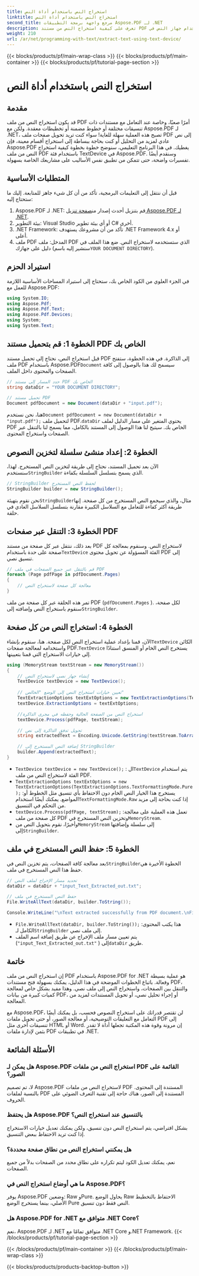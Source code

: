 ```yaml
---
title: استخراج النص باستخدام أداة النص
linktitle: استخراج النص باستخدام أداة النص
second_title: مرجع واجهة برمجة التطبيقات Aspose.PDF لـ .NET
description: تعرف على كيفية استخراج النص من مستند PDF باستخدام جهاز النص في Aspose.PDF لـ .NET.
weight: 210
url: /ar/net/programming-with-text/extract-text-using-text-device/
---
```


{{< blocks/products/pf/main-wrap-class >}}
{{< blocks/products/pf/main-container >}}
{{< blocks/products/pf/tutorial-page-section >}}

# استخراج النص باستخدام أداة النص

## مقدمة

قد يكون استخراج النص من ملف PDF أمرًا صعبًا، وخاصة عند التعامل مع مستندات ذات تنسيقات مختلفة أو خطوط مضمنة أو تخطيطات معقدة. ولكن مع Aspose.PDF لـ .NET، تصبح هذه العملية سهلة للغاية! سواء كنت تريد تحويل صفحات ملف PDF إلى نص عادي لمزيد من التحليل أو كنت بحاجة ببساطة إلى استخراج أقسام معينة، فإن Aspose.PDF يغطيك. في هذا البرنامج التعليمي، سنوضح خطوة بخطوة كيفية استخراج النص من ملف PDF باستخدام فئة TextDevice في Aspose.PDF. وسنقدم أيضًا تفسيرات واضحة، حتى تتمكن من تطبيق نفس الأساليب على مشاريعك الخاصة بسهولة.

## المتطلبات الأساسية

قبل أن ننتقل إلى التعليمات البرمجية، تأكد من أن كل شيء جاهز للمتابعة. إليك ما ستحتاج إليه:

1.  Aspose.PDF لـ .NET: قم بتنزيل أحدث إصدار من[صفحة تنزيل Aspose.PDF لـ .NET](https://releases.aspose.com/pdf/net/).
2. بيئة التطوير: Visual Studio أو أي بيئة تطوير C# أخرى.
3. .NET Framework: تأكد من أن مشروعك يستهدف .NET Framework 4.x أو أعلى.
4. ملف PDF المدخل: ملف PDF الذي ستستخدمه لاستخراج النص. ضع هذا الملف في دليل على جهازك (سنشير إليه باسم`YOUR DOCUMENT DIRECTORY`).

## استيراد الحزم

في الجزء العلوي من الكود الخاص بك، ستحتاج إلى استيراد المساحات الأساسية اللازمة للعمل مع Aspose.PDF:

```csharp
using System.IO;
using Aspose.Pdf;
using Aspose.Pdf.Text;
using Aspose.Pdf.Devices;
using System;
using System.Text;
```

## الخطوة 1: قم بتحميل مستند PDF الخاص بك

 قبل استخراج النص، نحتاج إلى تحميل مستند PDF إلى الذاكرة. في هذه الخطوة، ستفتح ملف PDF باستخدام Aspose.PDF`Document` سيسمح لك هذا بالوصول إلى كافة الصفحات والمحتوى داخل الملف.

```csharp
// حدد المسار إلى مستند PDF الخاص بك
string dataDir = "YOUR DOCUMENT DIRECTORY";

// تحميل مستند PDF
Document pdfDocument = new Document(dataDir + "input.pdf");
```

 هنا، نحن نستخدم`Document pdfDocument = new Document(dataDir + "input.pdf");` لتحميل ملف PDF.`dataDir` يحتوي المتغير على مسار الدليل لملف PDF الخاص بك. سيتيح لنا هذا الوصول إلى المستند بالكامل، مما يسمح لنا بالتنقل عبر الصفحات واستخراج المحتوى.

## الخطوة 2: إعداد منشئ سلسلة لتخزين النصوص

 الآن بعد تحميل المستند، نحتاج إلى طريقة لتخزين النص المستخرج. لهذا، سنستخدم`StringBuilder` الذي يسمح بتسلسل السلسلة بكفاءة.

```csharp
// StringBuilder لحفظ النص المستخرج
StringBuilder builder = new StringBuilder();
```

 نحن نقوم بتهيئة`StringBuilder`مثال، والذي سيجمع النص المستخرج من كل صفحة. إنها طريقة أكثر كفاءة للتعامل مع السلاسل الكبيرة مقارنة بتسلسل السلاسل العادي في حلقة.

## الخطوة 3: التنقل عبر صفحات PDF

 بعد ذلك، ننتقل عبر كل صفحة من مستند PDF لاستخراج النص. وسنقوم بمعالجة كل صفحة على حدة باستخدام`TextDevice` الفئة المسؤولة عن تحويل محتوى PDF إلى تنسيق نصي.

```csharp
// قم بالتنقل عبر جميع الصفحات في ملف PDF
foreach (Page pdfPage in pdfDocument.Pages)
{
    // معالجة كل صفحة لاستخراج النص
}
```

تمر هذه الحلقة عبر كل صفحة من ملف PDF (`pdfDocument.Pages` ). لكل صفحة، سنقوم باستخراج النص وإضافته إلى`StringBuilder`.

## الخطوة 4: استخراج النص من كل صفحة

 الآن، قمنا بإعداد عملية استخراج النص لكل صفحة. هنا، سنقوم بإنشاء`TextDevice` الكائن واستخدامه لمعالجة صفحات PDF.`TextDevice` يستخرج النص الخام أو المنسق استنادًا إلى خيارات الاستخراج التي قمنا بتعيينها.

```csharp
using (MemoryStream textStream = new MemoryStream())
{
    // إنشاء جهاز نصي لاستخراج النص
    TextDevice textDevice = new TextDevice();
    
    // تعيين خيارات استخراج النص إلى الوضع "الخالص"
    TextExtractionOptions textExtOptions = new TextExtractionOptions(TextExtractionOptions.TextFormattingMode.Pure);
    textDevice.ExtractionOptions = textExtOptions;

    //استخراج النص من الصفحة الحالية وحفظه في مجرى الذاكرة
    textDevice.Process(pdfPage, textStream);

    // تحويل تدفق الذاكرة إلى نص
    string extractedText = Encoding.Unicode.GetString(textStream.ToArray());

    // إضافة النص المستخرج إلى StringBuilder
    builder.Append(extractedText);
}
```

- `TextDevice textDevice = new TextDevice();` : ال`TextDevice` يتم استخدام الفئة لاستخراج النص من ملف PDF.
- `TextExtractionOptions textExtOptions = new TextExtractionOptions(TextExtractionOptions.TextFormattingMode.Pure);` :يستخرج هذا الخيار النص الخام دون الاحتفاظ بأي تنسيق مثل الخطوط أو المواضع. يمكنك أيضًا استخدام`TextFormattingMode.Raw` إذا كنت بحاجة إلى مزيد من التحكم في التنسيق.
- `textDevice.Process(pdfPage, textStream);` :تعمل هذه العملية على معالجة كل صفحة من ملف PDF وتخزين النص المستخرج في`MemoryStream`.
-  وأخيرًا، نقوم بتحويل النص من`MemoryStream` إلى سلسلة وإضافتها إلى`StringBuilder`.

## الخطوة 5: حفظ النص المستخرج في ملف

 بعد معالجة كافة الصفحات، يتم تخزين النص في`StringBuilder`الخطوة الأخيرة هي حفظ هذا النص المستخرج في ملف.

```csharp
// تحديد مسار الإخراج لملف النص
dataDir = dataDir + "input_Text_Extracted_out.txt";

// حفظ النص المستخرج في ملف
File.WriteAllText(dataDir, builder.ToString());

Console.WriteLine("\nText extracted successfully from PDF document.\nFile saved at " + dataDir);
```

- `File.WriteAllText(dataDir, builder.ToString());` :هذا يكتب المحتوى الكامل لـ`StringBuilder` إلى ملف نصي.
- يتم تعيين مسار ملف الإخراج عن طريق إضافة اسم الملف (`"input_Text_Extracted_out.txt"` ) إلى`dataDir` طريق.

## خاتمة

إن استخراج النص من ملف PDF باستخدام Aspose.PDF for .NET هو عملية بسيطة وفعالة. باتباع الخطوات الموضحة في هذا الدليل، يمكنك بسهولة فتح مستندات PDF، والتنقل بين الصفحات، واستخراج النص إلى ملف نصي. وهذا مفيد بشكل خاص لمعالجة كميات كبيرة من بيانات PDF، أو إجراء تحليل نصي، أو تحويل المستندات لمزيد من المعالجة.

مع Aspose.PDF، لن تقتصر قدراتك على استخراج النصوص فحسب، بل يمكنك أيضًا التعامل مع التعليقات التوضيحية، أو معالجة الصور، أو حتى تحويل ملفات PDF إلى تنسيقات أخرى مثل HTML أو Word. إن مرونة وقوة هذه المكتبة تجعلها أداة لا تقدر بثمن لإدارة ملفات PDF في تطبيقات .NET.

## الأسئلة الشائعة

### هل يمكن لـ Aspose.PDF استخراج النص من ملفات PDF القائمة على الصور؟
لا، تم تصميم Aspose.PDF لاستخراج النص من ملفات PDF المستندة إلى المحتوى. بالنسبة لملفات PDF المستندة إلى الصور، هناك حاجة إلى تقنية التعرف الضوئي على الحروف.

### هل يحتفظ Aspose.PDF بالتنسيق عند استخراج النص؟
بشكل افتراضي، يتم استخراج النص دون تنسيق، ولكن يمكنك تعديل خيارات الاستخراج إذا كنت تريد الاحتفاظ ببعض التنسيق.

### هل يمكنني استخراج النص من نطاق صفحة محددة؟
نعم، يمكنك تعديل الكود ليتم تكراره على نطاق محدد من الصفحات بدلاً من جميع الصفحات.

### ما هي أوضاع استخراج النص في Aspose.PDF؟
يوفر Aspose.PDF وضعين: Raw وPure. يحاول الوضع Raw الاحتفاظ بالتخطيط الأصلي، بينما يستخرج الوضع Pure النص فقط دون تنسيق.

### هل Aspose.PDF for .NET متوافق مع .NET Core؟
نعم، Aspose.PDF لـ .NET متوافق تمامًا مع .NET Core و.NET Framework.
{{< /blocks/products/pf/tutorial-page-section >}}

{{< /blocks/products/pf/main-container >}}
{{< /blocks/products/pf/main-wrap-class >}}

{{< blocks/products/products-backtop-button >}}
